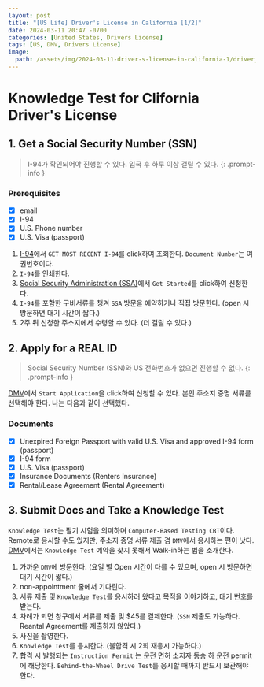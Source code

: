 ```yaml
---
layout: post
title: "[US Life] Driver's License in California [1/2]"
date: 2024-03-11 20:47 -0700
categories: [United States, Drivers License]
tags: [US, DMV, Drivers License]
image:
  path: /assets/img/2024-03-11-driver-s-license-in-california-1/driver_license.png
---
```


# Knowledge Test for Clifornia Driver's License

## 1. Get a Social Security Number (SSN)

> I-94가 확인되어야 진행할 수 있다. 입국 후 하루 이상 걸릴 수 있다.
> {: .prompt-info }

### Prerequisites

- [x] email
- [x] I-94
- [x] U.S. Phone number
- [x] U.S. Visa (passport)

1. [I-94][geti94]에서 `GET MOST RECENT I-94`를 click하여 조회한다. `Document Number`는 여권번호이다.
2. `I-94`를 인쇄한다.
3. [Social Security Administration (SSA)][applyssn]에서 `Get Started`를 click하여 신청한다.
4. `I-94`를 포함한 구비서류를 챙겨 `SSA` 방문을 예약하거나 직접 방문한다. (open 시 방문하면 대기 시간이 짧다.)
5. 2주 뒤 신청한 주소지에서 수령할 수 있다. (더 걸릴 수 있다.)

## 2. Apply for a REAL ID

> Social Security Number (SSN)와 US 전화번호가 없으면 진행할 수 없다.
> {: .prompt-info }

[DMV][applylicense]에서 `Start Application`을 click하여 신청할 수 있다. 본인 주소지 증명 서류를 선택해야 한다. 나는 다음과 같이 선택했다.

### Documents

- [x] Unexpired Foreign Passport with valid U.S. Visa and approved I-94 form (passport)
- [x] I-94 form
- [x] U.S. Visa (passport)
- [x] Insurance Documents (Renters Insurance)
- [x] Rental/Lease Agreement (Rental Agreement)

## 3. Submit Docs and Take a Knowledge Test

`Knowledge Test`는 필기 시험을 의미하며 `Computer-Based Testing CBT`이다. Remote로 응시할 수도 있지만, 주소지 증명 서류 제출 겸 `DMV`에서 응시하는 편이 낫다. [DMV][dmvappointment]에서는 `Knowledge Test` 예약을 찾지 못해서 Walk-in하는 법을 소개한다.

1. 가까운 `DMV`에 방문한다. (요일 별 Open 시간이 다를 수 있으며, open 시 방문하면 대기 시간이 짧다.)
2. non-appointment 줄에서 기다린다.
3. 서류 제출 및 `Knowledge Test`를 응시하러 왔다고 목적을 이야기하고, 대기 번호를 받는다.
4. 차례가 되면 창구에서 서류를 제출 및 $45를 결제한다. (`SSN` 제출도 가능하다. Reantal Agreement를 제출하지 않았다.)
5. 사진을 촬영한다.
6. `Knowledge Test`를 응시한다. (불합격 시 2회 재응시 가능하다.)
7. 합격 시 발행되는 `Instruction Permit` 는 운전 면허 소지자 동승 하 운전 permit에 해당한다. `Behind-the-Wheel Drive Test`를 응시할 때까지 반드시 보관해야 한다.

[geti94]: https://i94.cbp.dhs.gov/I94/#/home
[applyssn]: https://www.ssa.gov/number-card/request-number-first-time
[applylicense]: https://www.dmv.ca.gov/portal/driver-licenses-identification-cards/dl-id-online-app-edl-44
[dmvappointment]: https://www.dmv.ca.gov/portal/appointments/select-appointment-type
